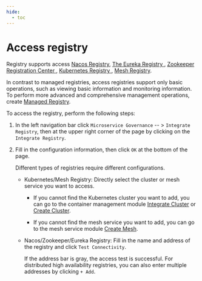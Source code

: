 ```yaml
---
hide:
  - toc
---
```


# Access registry

Registry supports access [Nacos Registry](../../../reference/basic-knowledge/registry.md#nacos-Registry), [ The Eureka Registry ](../../../reference/basic-knowledge/registry.md#eureka-Registry), [ Zookeeper Registration Center ](../../../reference/basic-knowledge/registry.md#zookeeper-Registry), [ Kubernetes Registry ](../../../reference/basic-knowledge/registry.md#kubernetes-Registry), [Mesh Registry](../../../reference/basic-knowledge/registry.md#service-mesh-Registry).

In contrast to managed registries, access registries support only basic operations, such as viewing basic information and monitoring information. To perform more advanced and comprehensive management operations, create [Managed Registry](../managed/registry-lcm/create-registry.md).

To access the registry, perform the following steps:

1. In the left navigation bar click `Microservice Governance` -- > `Integrate Registry`, then at the upper right corner of the page by clicking on the `Integrate Registry`.

    <!--!\[.*?\]\((?:https?:\/\/)?\S+\.(?:png|jpg|jpeg|gif|bmp)\)-->

2. Fill in the configuration information, then click `OK` at the bottom of the page.

    Different types of registries require different configurations.

    - Kubernetes/Mesh Registry: Directly select the cluster or mesh service you want to access.

        - If you cannot find the Kubernetes cluster you want to add, you can go to the container management module [Integrate Cluster](../../../kpanda/user-guide/clusters/integrate-cluster) or [Create Cluster](../../../kpanda/user-guide/clusters/create-cluster.md).

        - If you cannot find the mesh service you want to add, you can go to the mesh service module [Create Mesh](../../../mspider/user-guide/service-mesh/README.md).

            <!--!\[.*?\]\((?:https?:\/\/)?\S+\.(?:png|jpg|jpeg|gif|bmp)\)-->

    - Nacos/Zookeeper/Eureka Registry: Fill in the name and address of the registry and click `Test Connectivity`.

        If the address bar is gray, the access test is successful. For distributed high availability registries, you can also enter multiple addresses by clicking `+ Add`.

        <!--!\[.*?\]\((?:https?:\/\/)?\S+\.(?:png|jpg|jpeg|gif|bmp)\)-->